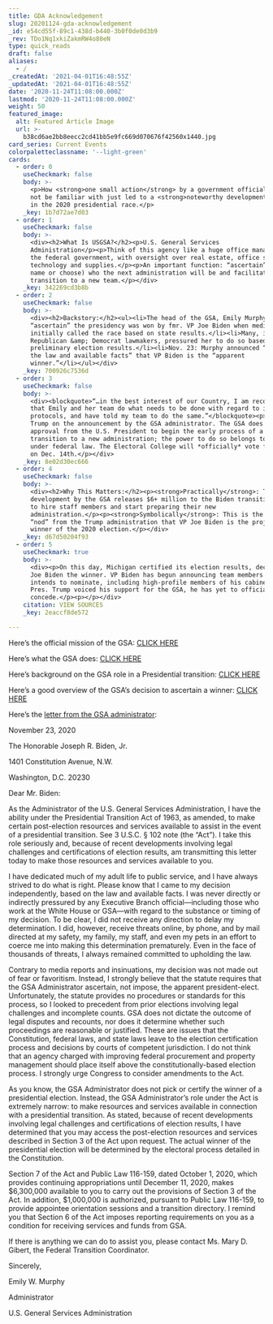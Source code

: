 ```yaml
---
title: GDA Acknowledgement
slug: 20201124-gda-acknowledgement
_id: e54cd55f-89c1-438d-b440-3b0f0de0d3b9
_rev: TDo1Nq1xkiZakmRW4o80eN
type: quick_reads
draft: false
aliases:
  - /
_createdAt: '2021-04-01T16:48:55Z'
_updatedAt: '2021-04-01T16:48:55Z'
date: '2020-11-24T11:08:00.000Z'
lastmod: '2020-11-24T11:08:00.000Z'
weight: 50
featured_image:
  alt: Featured Article Image
  url: >-
    b38cd6ae2bb8eecc2cd41bb5e9fc669d070676f42560x1440.jpg
card_series: Current Events
colorpaletteclassname: '--light-green'
cards:
  - order: 0
    useCheckmark: false
    body: >-
      <p>How <strong>one small action</strong> by a government official you may
      not be familiar with just led to a <strong>noteworthy development</strong>
      in the 2020 presidential race.</p>
    _key: 1b7d72ae7d03
  - order: 1
    useCheckmark: false
    body: >-
      <div><h2>What Is USGSA?</h2><p>U.S. General Services
      Administration</p><p>Think of this agency like a huge office manager for
      the federal government, with oversight over real estate, office space,
      technology and supplies.</p><p>An important function: “ascertain” (not
      name or choose) who the next administration will be and facilitate the
      transition to a new team.</p></div>
    _key: 342269cd3b8b
  - order: 2
    useCheckmark: false
    body: >-
      <div><h2>Backstory:</h2><ul><li>The head of the GSA, Emily Murphy, did not
      “ascertain” the presidency was won by fmr. VP Joe Biden when media outlets
      initially called the race based on state results.</li><li>Many, incl.
      Republican &amp; Democrat lawmakers, pressured her to do so based on
      preliminary election results.</li><li>Nov. 23: Murphy announced “based on
      the law and available facts” that VP Biden is the “apparent
      winner.”</li></ul></div>
    _key: 700926c7536d
  - order: 3
    useCheckmark: false
    body: >-
      <div><blockquote>“…in the best interest of our Country, I am recommending
      that Emily and her team do what needs to be done with regard to initial
      protocols, and have told my team to do the same.”</blockquote><p>Pres.
      Trump on the announcement by the GSA administrator. The GSA does not need
      approval from the U.S. President to begin the early process of a
      transition to a new administration; the power to do so belongs to the GSA
      under federal law. The Electoral College will *officially* vote for Pres.
      on Dec. 14th.</p></div>
    _key: 8e02d30ec666
  - order: 4
    useCheckmark: false
    body: >-
      <div><h2>Why This Matters:</h2><p><strong>Practically</strong>: This
      development by the GSA releases $6+ million to the Biden transition team
      to hire staff members and start preparing their new
      administration.</p><p><strong>Symbolically</strong>: This is the first
      “nod” from the Trump administration that VP Joe Biden is the projected
      winner of the 2020 election.</p></div>
    _key: d67d50204f93
  - order: 5
    useCheckmark: true
    body: >-
      <div><p>On this day, Michigan certified its election results, declaring VP
      Joe Biden the winner. VP Biden has begun announcing team members he
      intends to nominate, including high-profile members of his cabinet. While
      Pres. Trump voiced his support for the GSA, he has yet to officially
      concede.</p><p></p></div>
    citation: VIEW SOURCES
    _key: 2eaccf8de572

---
```

Here’s the official mission of the GSA: [CLICK HERE](https://www.gsa.gov/about-us/mission-and-background/our-missions-evolution)

Here’s what the GSA does: [CLICK HERE](https://www.gsa.gov/about-us/mission-and-background)

Here’s background on the GSA role in a Presidential transition: [CLICK HERE](https://www.gsa.gov/about-us/mission-and-background/gsas-role-in-presidential-transitions)

Here’s a good overview of the GSA’s decision to ascertain a winner: [CLICK HERE](https://www.usatoday.com/story/news/politics/elections/2020/11/23/gsa-emily-murphy-clears-way-joe-bidens-transition-begin/6226527002/)

Here’s the [letter from the GSA administrator](https://news.yahoo.com/gsa-tells-biden-team-begin-233248643.html?guccounter=1):

November 23, 2020

The Honorable Joseph R. Biden, Jr.

1401 Constitution Avenue, N.W.

Washington, D.C. 20230

Dear Mr. Biden:

As the Administrator of the U.S. General Services Administration, I have the ability under the Presidential Transition Act of 1963, as amended, to make certain post-election resources and services available to assist in the event of a presidential transition. See 3 U.S.C. § 102 note (the “Act”). I take this role seriously and, because of recent developments involving legal challenges and certifications of election results, am transmitting this letter today to make those resources and services available to you.

I have dedicated much of my adult life to public service, and I have always strived to do what is right. Please know that I came to my decision independently, based on the law and available facts. I was never directly or indirectly pressured by any Executive Branch official—including those who work at the White House or GSA—with regard to the substance or timing of my decision. To be clear, I did not receive any direction to delay my determination. I did, however, receive threats online, by phone, and by mail directed at my safety, my family, my staff, and even my pets in an effort to coerce me into making this determination prematurely. Even in the face of thousands of threats, I always remained committed to upholding the law.

Contrary to media reports and insinuations, my decision was not made out of fear or favoritism. Instead, I strongly believe that the statute requires that the GSA Administrator ascertain, not impose, the apparent president-elect. Unfortunately, the statute provides no procedures or standards for this process, so I looked to precedent from prior elections involving legal challenges and incomplete counts. GSA does not dictate the outcome of legal disputes and recounts, nor does it determine whether such proceedings are reasonable or justified. These are issues that the Constitution, federal laws, and state laws leave to the election certification process and decisions by courts of competent jurisdiction. I do not think that an agency charged with improving federal procurement and property management should place itself above the constitutionally-based election process. I strongly urge Congress to consider amendments to the Act.

As you know, the GSA Administrator does not pick or certify the winner of a presidential election. Instead, the GSA Administrator’s role under the Act is extremely narrow: to make resources and services available in connection with a presidential transition. As stated, because of recent developments involving legal challenges and certifications of election results, I have determined that you may access the post-election resources and services described in Section 3 of the Act upon request. The actual winner of the presidential election will be determined by the electoral process detailed in the Constitution.

Section 7 of the Act and Public Law 116-159, dated October 1, 2020, which provides continuing appropriations until December 11, 2020, makes $6,300,000 available to you to carry out the provisions of Section 3 of the Act. In addition, $1,000,000 is authorized, pursuant to Public Law 116-159, to provide appointee orientation sessions and a transition directory. I remind you that Section 6 of the Act imposes reporting requirements on you as a condition for receiving services and funds from GSA.

If there is anything we can do to assist you, please contact Ms. Mary D. Gibert, the Federal Transition Coordinator.

Sincerely,

Emily W. Murphy

Administrator

U.S. General Services Administration